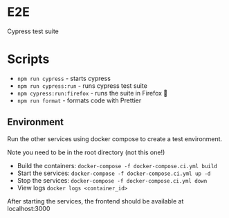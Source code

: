 # E2E

Cypress test suite

# Scripts

- `npm run cypress` - starts cypress
- `npm run cypress:run` - runs cypress test suite
- `npm cypress:run:firefox` - runs the suite in Firefox 🦊
- `npm run format` - formats code with Prettier

## Environment

Run the other services using docker compose to create a test environment.

Note you need to be in the root directory (not this one!)

- Build the containers: `docker-compose -f docker-compose.ci.yml build`
- Start the services: `docker-compose -f docker-compose.ci.yml up -d`
- Stop the services: `docker-compose -f docker-compose.ci.yml down`
- View logs `docker logs <container_id>`

After starting the services, the frontend should be available at localhost:3000
